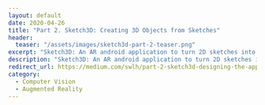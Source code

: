 ```yaml
---
layout: default
date: 2020-04-26
title: "Part 2. Sketch3D: Creating 3D Objects from Sketches"
header:
  teaser: "/assets/images/sketch3d-part-2-teaser.png"
excerpt: "Sketch3D: An AR android application to turn 2D sketches into 3D virtual objects"
description: "Sketch3D: An AR android application to turn 2D sketches into 3D virtual objects"
redirect_url: https://medium.com/swlh/part-2-sketch3d-designing-the-application-3da94f683ee5
category:
  - Computer Vision
  - Augmented Reality
---
```

